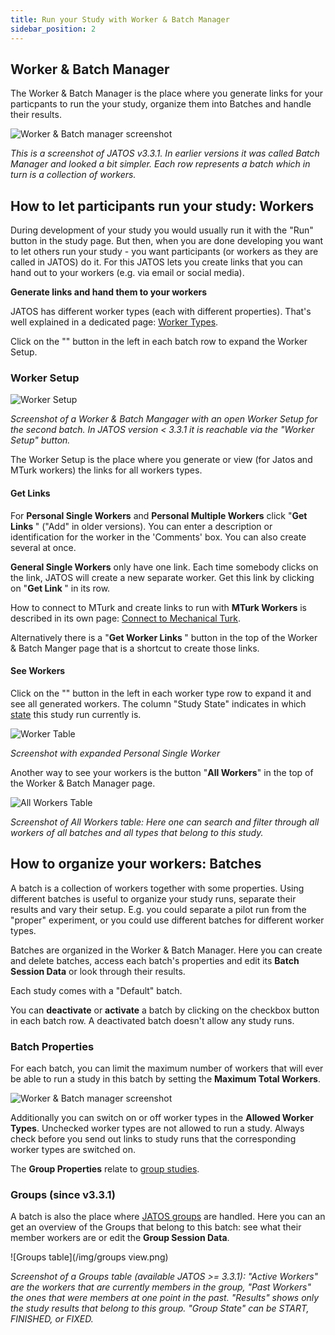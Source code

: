 ```yaml
---
title: Run your Study with Worker & Batch Manager
sidebar_position: 2
---
```


## Worker & Batch Manager

The Worker & Batch Manager is the place where you generate links for your particpants to run the your study, organize them into Batches and handle their results.

![Worker & Batch manager screenshot](/img/worker_and_batch_manager1.png)

_This is a screenshot of JATOS v3.3.1. In earlier versions it was called Batch Manager and looked a bit simpler. Each row represents a batch which in turn is a collection of workers._

## How to let participants run your study: Workers

During development of your study you would usually run it with the "Run" button in the study page. But then, when you are done developing you want to let others run your study - you want participants (or workers as they are called in JATOS) do it. For this JATOS lets you create links that you can hand out to your workers (e.g. via email or social media).

**Generate links and hand them to your workers**

JATOS has different worker types (each with different properties). That's well explained in a dedicated page: [Worker Types](Worker-Types.html).

Click on the "<span class="glyphicon glyphicon-chevron-right"></span>" button in the left in each batch row to expand the Worker Setup.

### Worker Setup

![Worker Setup](/img/worker_and_batch_manager2.png)

_Screenshot of a Worker & Batch Mangager with an open Worker Setup for the second batch. In JATOS version < 3.3.1 it is reachable via the "Worker Setup" button._

The Worker Setup is the place where you generate or view (for Jatos and MTurk workers) the links for all workers types.

#### Get Links

For **Personal Single Workers** and **Personal Multiple Workers** click "**Get Links <span class="glyphicon glyphicon-link"></span>**" ("Add" in older versions). You can enter a description or identification for the worker in the 'Comments' box. You can also create several at once.

**General Single Workers** only have one link. Each time somebody clicks on the link, JATOS will create a new separate worker. Get this link by clicking on "**Get Link <span class="glyphicon glyphicon-link"></span>**" in its row.

How to connect to MTurk and create links to run with **MTurk Workers** is described in its own page: [Connect to Mechanical Turk](Connect-to-Mechanical-Turk.html).

Alternatively there is a "**Get Worker Links <span class="glyphicon glyphicon-link"></span>**" button in the top of the Worker & Batch Manger page that is a shortcut to create those links.

#### See Workers

Click on the "<span class="glyphicon glyphicon-chevron-right"></span>" button in the left in each worker type row to expand it and see all generated workers. The column "Study State" indicates in which [state](Manage-Results.html#state) this study run currently is.

![Worker Table](/img/worker_and_batch_manager4.png)

_Screenshot with expanded Personal Single Worker_

Another way to see your workers is the button "**All Workers**" in the top of the Worker & Batch Manager page.

![All Workers Table](/img/worker_and_batch_manager6.png)

_Screenshot of All Workers table: Here one can search and filter through all workers of all batches and all types that belong to this study._


## How to organize your workers: Batches

A batch is a collection of workers together with some properties. Using different batches is useful to organize your study runs, separate their results and vary their setup. E.g. you could separate a pilot run from the "proper" experiment, or you could use different batches for different worker types.

Batches are organized in the Worker & Batch Manager. Here you can create and delete batches, access each batch's properties and edit its **Batch Session Data** or look through their results.

Each study comes with a "Default" batch.

You can **deactivate** or **activate** a batch by clicking on the checkbox button in each batch row. A deactivated batch doesn't allow any study runs.

### Batch Properties

For each batch, you can limit the maximum number of workers that will ever be able to run a study in this batch by setting the **Maximum Total Workers**.

![Worker & Batch manager screenshot](/img/batch_properties.png)

Additionally you can switch on or off worker types in the **Allowed Worker Types**. Unchecked worker types are not allowed to run a study. Always check before you send out links to study runs that the corresponding worker types are switched on.

The **Group Properties** relate to [group studies](Write-Group-Studies-I-Setup.html#group-settings-in-each-batchs-properties).

### Groups (since v3.3.1)

A batch is also the place where [JATOS groups](Write-Group-Studies-I-Setup.html) are handled. Here you can an get an overview of the Groups that belong to this batch: see what their member workers are or edit the **Group Session Data**.

![Groups table](/img/groups view.png)

_Screenshot of a Groups table (available JATOS >= 3.3.1): "Active Workers" are the workers that are currently members in the group, "Past Workers" the ones that were members at one point in the past. "Results" shows only the study results that belong to this group. "Group State" can be START, FINISHED, or FIXED._
